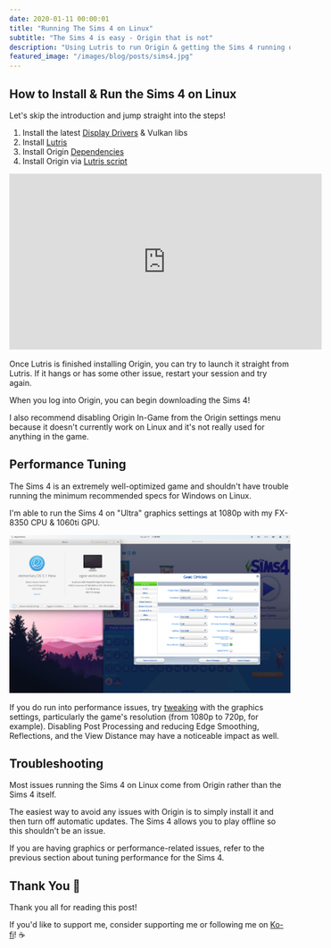 ```yaml
---
date: 2020-01-11 00:00:01
title: "Running The Sims 4 on Linux"
subtitle: "The Sims 4 is easy - Origin that is not"
description: "Using Lutris to run Origin & getting the Sims 4 running on Linux!"
featured_image: "/images/blog/posts/sims4.jpg"
---
```


## How to Install & Run the Sims 4 on Linux

Let's skip the introduction and jump straight into the steps!

1. Install the latest [Display Drivers](https://github.com/lutris/lutris/wiki/Installing-drivers) & Vulkan libs
2. Install [Lutris](https://lutris.net/downloads/)
3. Install Origin [Dependencies](https://github.com/lutris/lutris/wiki/Game:-Origin#additional-system-dependencies-required-for-origin-installation)
4. Install Origin via [Lutris script](https://lutris.net/games/origin/)

<iframe width="560" height="315" src="https://www.youtube.com/embed/c3i92_hvFQQ" frameborder="0" allow="accelerometer; autoplay; encrypted-media; gyroscope; picture-in-picture" allowfullscreen></iframe>

Once Lutris is finished installing Origin, you can try to launch it straight from Lutris. If it hangs or has some other issue, restart your session and try again.

When you log into Origin, you can begin downloading the Sims 4!

I also recommend disabling Origin In-Game from the Origin settings menu because it doesn't currently work on Linux and it's not really used for anything in the game.

## Performance Tuning

The Sims 4 is an extremely well-optimized game and shouldn't have trouble running the minimum recommended specs for Windows on Linux.

I'm able to run the Sims 4 on "Ultra" graphics settings at 1080p with my FX-8350 CPU & 1060ti GPU.

![](/images/blog/posts/sims4.jpg)

If you do run into performance issues, try [tweaking](https://forums.thesims.com/en_US/discussion/816399/performance-boost-guide) with the graphics settings, particularly the game's resolution (from 1080p to 720p, for example). Disabling Post Processing and reducing Edge Smoothing, Reflections, and the View Distance may have a noticeable impact as well.

## Troubleshooting

Most issues running the Sims 4 on Linux come from Origin rather than the Sims 4 itself.

The easiest way to avoid any issues with Origin is to simply install it and then turn off automatic updates. The Sims 4 allows you to play offline so this shouldn't be an issue.

If you are having graphics or performance-related issues, refer to the previous section about tuning performance for the Sims 4.

## Thank You 🚀

Thank you all for reading this post!

If you'd like to support me, consider supporting me or following me on [Ko-fi](https://ko-fi.com/egeeirl)! ☕
